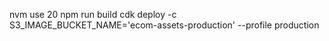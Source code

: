 nvm use 20
npm run build
cdk deploy -c S3_IMAGE_BUCKET_NAME='ecom-assets-production' --profile production